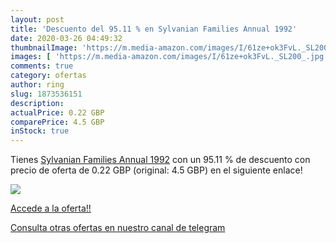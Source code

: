 ```yaml
---
layout: post
title: 'Descuento del 95.11 % en Sylvanian Families Annual 1992'
date: 2020-03-26 04:49:32
thumbnailImage: 'https://m.media-amazon.com/images/I/61ze+ok3FvL._SL200_.jpg'
images: [ 'https://m.media-amazon.com/images/I/61ze+ok3FvL._SL200_.jpg' ]
comments: true
category: ofertas
author: ring
slug: 1873536151
description:
actualPrice: 0.22 GBP
comparePrice: 4.5 GBP
inStock: true
---
```


Tienes [Sylvanian Families Annual 1992](https://www.amazon.com/dp/1873536151/?tag=redken08-20) con un 95.11 % de descuento con precio de oferta de 0.22 GBP (original: 4.5 GBP) en el siguiente enlace!

[![](https://m.media-amazon.com/images/I/61ze+ok3FvL._SL200_.jpg)](https://www.amazon.com/dp/1873536151/?tag=redken08-20)

[Accede a la oferta!!](https://www.amazon.com/dp/1873536151/?tag=redken08-20)

[Consulta otras ofertas en nuestro canal de telegram](https://t.me/s/ofertas25)
